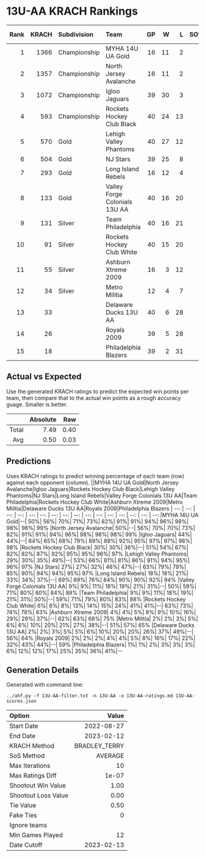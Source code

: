 # 13U-AA KRACH Rankings
Rank|KRACH|Subdivision|Team|GP|W|L|SOW|SOL|T|SoS|Exp Wins|Win Diff
---:|---:|:---|:---|---:|---:|---:|---:|---:|---:|---:|---:|---:
1|1366|Championship|MYHA 14U UA Gold|16|11|2|1|2|0|600|11.5|-0.5
2|1357|Championship|North Jersey Avalanche|16|11|2|2|1|0|471|12.4|-0.6
3|1072|Championship|Igloo Jaguars|39|30|3|2|4|0|385|30.8|-1.2
4|593|Championship|Rockets Hockey Club Black|40|24|13|2|1|0|591|25.4|-0.6
5|570|Gold|Lehigh Valley Phantoms|40|27|12|1|0|0|462|27.6|-0.4
6|504|Gold|NJ Stars|39|25|8|1|5|0|504|25.7|-0.3
7|293|Gold|Long Island Rebels|16|12|4|0|0|0|121|12.6|0.6
8|133|Gold|Valley Forge Colonials 13U AA|40|16|20|2|2|0|389|18.5|0.5
9|131|Silver|Team Philadelphia|40|16|21|2|1|0|386|18.5|0.5
10|91|Silver|Rockets Hockey Club White|40|15|20|2|3|0|349|17.8|0.8
11|55|Silver|Ashburn Xtreme 2009|16|3|12|0|1|0|750|3.1|0.1
12|34|Silver|Metro Militia|12|4|7|1|0|0|59|5.3|0.3
13|33||Delaware Ducks 13U AA|40|6|28|4|2|0|282|10.5|0.5
14|26||Royals 2009|39|5|28|3|3|0|297|8.4|0.4
15|18||Philadelphia Blazers|39|2|31|4|2|0|297|6.3|0.3

## Actual vs Expected
Use the generated KRACH ratings to predict the expected win points per team, then compare that to the actual win points as a rough accuracy guage. Smaller is better.

||Absolute|Raw
|---:|---:|---:
|Total|7.49|0.40
|Avg|0.50|0.03

## Predictions
Uses KRACH ratings to predict winning percentage of each team (row) against each opponent (column).
||MYHA 14U UA Gold|North Jersey Avalanche|Igloo Jaguars|Rockets Hockey Club Black|Lehigh Valley Phantoms|NJ Stars|Long Island Rebels|Valley Forge Colonials 13U AA|Team Philadelphia|Rockets Hockey Club White|Ashburn Xtreme 2009|Metro Militia|Delaware Ducks 13U AA|Royals 2009|Philadelphia Blazers
| --: | --: | --: | --: | --: | --: | --: | --: | --: | --: | --: | --: | --: | --: | --: | --: 
|MYHA 14U UA Gold|--| 50%| 56%| 70%| 71%| 73%| 82%| 91%| 91%| 94%| 96%| 98%| 98%| 98%| 99%
|North Jersey Avalanche| 50%|--| 56%| 70%| 70%| 73%| 82%| 91%| 91%| 94%| 96%| 98%| 98%| 98%| 99%
|Igloo Jaguars| 44%| 44%|--| 64%| 65%| 68%| 79%| 89%| 89%| 92%| 95%| 97%| 97%| 98%| 98%
|Rockets Hockey Club Black| 30%| 30%| 36%|--| 51%| 54%| 67%| 82%| 82%| 87%| 92%| 95%| 95%| 96%| 97%
|Lehigh Valley Phantoms| 29%| 30%| 35%| 49%|--| 53%| 66%| 81%| 81%| 86%| 91%| 94%| 95%| 96%| 97%
|NJ Stars| 27%| 27%| 32%| 46%| 47%|--| 63%| 79%| 79%| 85%| 90%| 94%| 94%| 95%| 97%
|Long Island Rebels| 18%| 18%| 21%| 33%| 34%| 37%|--| 69%| 69%| 76%| 84%| 90%| 90%| 92%| 94%
|Valley Forge Colonials 13U AA|  9%|  9%| 11%| 18%| 19%| 21%| 31%|--| 50%| 59%| 71%| 80%| 80%| 84%| 88%
|Team Philadelphia|  9%|  9%| 11%| 18%| 19%| 21%| 31%| 50%|--| 59%| 71%| 79%| 80%| 83%| 88%
|Rockets Hockey Club White|  6%|  6%|  8%| 13%| 14%| 15%| 24%| 41%| 41%|--| 63%| 73%| 74%| 78%| 83%
|Ashburn Xtreme 2009|  4%|  4%|  5%|  8%|  9%| 10%| 16%| 29%| 29%| 37%|--| 62%| 63%| 68%| 75%
|Metro Militia|  2%|  2%|  3%|  5%|  6%|  6%| 10%| 20%| 21%| 27%| 38%|--| 51%| 57%| 65%
|Delaware Ducks 13U AA|  2%|  2%|  3%|  5%|  5%|  6%| 10%| 20%| 20%| 26%| 37%| 49%|--| 56%| 64%
|Royals 2009|  2%|  2%|  2%|  4%|  4%|  5%|  8%| 16%| 17%| 22%| 32%| 43%| 44%|--| 59%
|Philadelphia Blazers|  1%|  1%|  2%|  3%|  3%|  3%|  6%| 12%| 12%| 17%| 25%| 35%| 36%| 41%|--

## Generation Details

Generated with command line:
```
../ahf.py -f 13U-AA-filter.txt -n 13U-AA -o 13U-AA-ratings.md 13U-AA-scores.json
```

| Option | Value |
| :----- | ----: |
| Start Date | 2022-08-27 |
| End Date | 2023-02-12 |
| KRACH Method | BRADLEY_TERRY |
| SoS Method | AVERAGE |
| Max Iterations | 10 |
| Max Ratings Diff | 1e-07 |
| Shootout Win Value | 1.00 |
| Shootout Loss Value | 0.00 |
| Tie Value | 0.50 |
| Fake Ties | 0 |
| Ignore teams |  |
| Min Games Played | 12 |
| Date Cutoff | 2023-02-13 |


